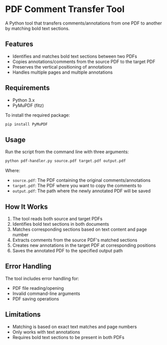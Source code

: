 # PDF Comment Transfer Tool

A Python tool that transfers comments/annotations from one PDF to another by matching bold text sections.

## Features

- Identifies and matches bold text sections between two PDFs
- Copies annotations/comments from the source PDF to the target PDF
- Preserves the vertical positioning of annotations
- Handles multiple pages and multiple annotations

## Requirements

- Python 3.x
- PyMuPDF (fitz)

To install the required package:
```bash
pip install PyMuPDF
```

## Usage

Run the script from the command line with three arguments:

```bash
python pdf-handler.py source.pdf target.pdf output.pdf
```

Where:
- `source.pdf`: The PDF containing the original comments/annotations
- `target.pdf`: The PDF where you want to copy the comments to
- `output.pdf`: The path where the newly annotated PDF will be saved

## How It Works

1. The tool reads both source and target PDFs
2. Identifies bold text sections in both documents
3. Matches corresponding sections based on text content and page number
4. Extracts comments from the source PDF's matched sections
5. Creates new annotations in the target PDF at corresponding positions
6. Saves the annotated PDF to the specified output path

## Error Handling

The tool includes error handling for:
- PDF file reading/opening
- Invalid command-line arguments
- PDF saving operations

## Limitations

- Matching is based on exact text matches and page numbers
- Only works with text annotations
- Requires bold text sections to be present in both PDFs
